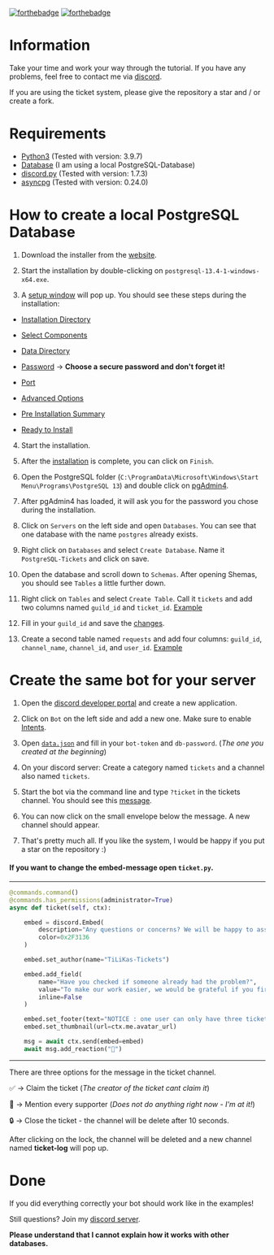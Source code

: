 [![forthebadge](https://forthebadge.com/images/badges/made-with-python.svg)](https://forthebadge.com) [![forthebadge](https://forthebadge.com/images/badges/built-with-love.svg)](https://forthebadge.com) 

# Information
Take your time and work your way through the tutorial. If you have any problems, feel free to contact me via [discord](https://discord.gg/ykF6UfqWgF).

If you are using the ticket system, please give the repository a star and / or create a fork.

# Requirements

- [Python3](https://www.python.org/downloads/) (Tested with version: 3.9.7)
- [Database](https://www.postgresql.org/download/) (I am using a local PostgreSQL-Database)
- [discord.py](https://pypi.org/project/discord.py/) (Tested with version: 1.7.3)
- [asyncpg](https://pypi.org/project/asyncpg/) (Tested with version: 0.24.0)

# How to create a local PostgreSQL Database

1. Download the installer from the [website](https://www.postgresql.org/download/).

2. Start the installation by double-clicking on `postgresql-13.4-1-windows-x64.exe`. 

3. A [setup window](https://cdn.discordapp.com/attachments/885056750519201842/885056792525168640/unknown.png) will pop up. You should see these steps during the installation:

- [Installation Directory](https://cdn.discordapp.com/attachments/885056750519201842/885057796494737429/unknown.png)

- [Select Components](https://cdn.discordapp.com/attachments/885056750519201842/885058027722526770/unknown.png)

- [Data Directory](https://cdn.discordapp.com/attachments/885056750519201842/885058170597285918/unknown.png)

- [Password](https://cdn.discordapp.com/attachments/885056750519201842/885058346447679518/unknown.png) -> **Choose a secure password and don't forget it!**

- [Port](https://cdn.discordapp.com/attachments/885056750519201842/885058792977469480/unknown.png)

- [Advanced Options](https://cdn.discordapp.com/attachments/885056750519201842/885058954097487882/unknown.png)

- [Pre Installation Summary](https://cdn.discordapp.com/attachments/885056750519201842/885059074318798898/unknown.png)

- [Ready to Install](https://cdn.discordapp.com/attachments/885056750519201842/885059197870428170/unknown.png)

4. Start the installation.

5. After the [installation](https://cdn.discordapp.com/attachments/885056750519201842/885060180574875648/unknown.png) is complete, you can click on `Finish`.

6. Open the PostgreSQL folder (`C:\ProgramData\Microsoft\Windows\Start Menu\Programs\PostgreSQL 13`) and double click on [pgAdmin4](https://cdn.discordapp.com/attachments/885056750519201842/885062929664327690/unknown.png).

7. After pgAdmin4 has loaded, it will ask you for the password you chose during the installation.

8. Click on `Servers` on the left side and open `Databases`. You can see that one database with the name `postgres` already exists. 

9. Right click on `Databases` and select `Create Database`. Name it `PostgreSQL-Tickets` and click on save.

10. Open the database and scroll down to `Schemas`. After opening Shemas, you should see `Tables` a little further down.

11. Right click on `Tables` and select `Create Table`. Call it `tickets` and add two columns named `guild_id` and `ticket_id`. [Example](https://cdn.discordapp.com/attachments/885056750519201842/885072018272305212/unknown.png)

12. Fill in your `guild_id` and save the [changes](https://cdn.discordapp.com/attachments/885056750519201842/885082784195051540/unknown.png).

12. Create a second table named `requests` and add four columns: `guild_id`, `channel_name`, `channel_id`, and `user_id`. [Example](https://cdn.discordapp.com/attachments/885056750519201842/885073845541822484/unknown.png)

# Create the same bot for your server
1. Open the [discord developer portal](https://discord.com/developers/applications) and create a new application. 

2. Click on `Bot` on the left side and add a new one. Make sure to enable [Intents](https://cdn.discordapp.com/attachments/885056750519201842/885075848527511622/unknown.png).

3. Open [`data.json`](https://github.com/Sk1pzz/Discord-Ticket-System/blob/main/data.json) and fill in your `bot-token` and `db-password`. (*The one you created at the beginning*)

4. On your discord server: Create a category named `tickets` and a channel also named `tickets`.

5. Start the bot via the command line and type `?ticket` in the tickets channel. You should see this [message](https://cdn.discordapp.com/attachments/885056750519201842/885081261314560020/unknown.png).

6. You can now click on the small envelope below the message. A new channel should appear.

7. That's pretty much all. If you like the system, I would be happy if you put a star on the repository :)

#### If you want to change the embed-message open `ticket.py`.
---------------------------------------------------------------------------------------------------------------------------------------------------------------------
```python
@commands.command()
@commands.has_permissions(administrator=True)
async def ticket(self, ctx):

    embed = discord.Embed(
        description="Any questions or concerns? We will be happy to assist you.", 
        color=0x2F3136
    )

    embed.set_author(name="TiLiKas-Tickets")

    embed.add_field(
        name="Have you checked if someone already had the problem?",
        value="To make our work easier, we would be grateful if you first discuss your problem with other members. That takes some work off our shoulders and may also save you some time.",
        inline=False
    )

    embed.set_footer(text="NOTICE : one user can only have three tickets at once!")
    embed.set_thumbnail(url=ctx.me.avatar_url)

    msg = await ctx.send(embed=embed)
    await msg.add_reaction("📩")
```

---------------------------------------------------------------------------------------------------------------------------------------------------------------------

There are three options for the message in the ticket channel.

✅ -> Claim the ticket (*The creator of the ticket cant claim it*)

📌 -> Mention every supporter (*Does not do anything right now - I'm at it!*)

🔒 -> Close the ticket - the channel will be delete after 10 seconds.

After clicking on the lock, the channel will be deleted and a new channel named **ticket-log** will pop up.

# Done

If you did everything correctly your bot should work like in the examples!

Still questions? Join my [discord server](https://discord.gg/ykF6UfqWgF). 

**Please understand that I cannot explain how it works with other databases.**


